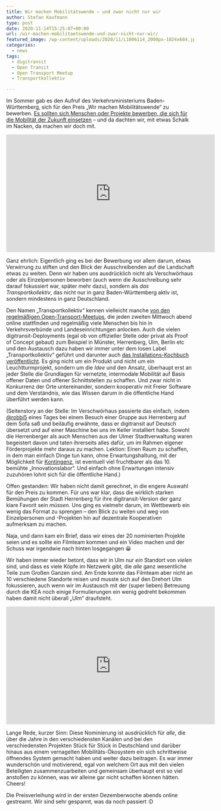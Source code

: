 ```yaml
---
title: Wir machen Mobilitätswende – und zwar nicht nur wir
author: Stefan Kaufmann
type: post
date: 2020-11-14T15:25:07+00:00
url: /wir-machen-mobilitaetswende-und-zwar-nicht-nur-wir/
featured_image: /wp-content/uploads/2020/11/L1006114_2000px-1024x684.jpg
categories:
  - news
tags:
  - digitransit
  - Open Transit
  - Open Transport Meetup
  - Transportkollektiv

---
```


Im Sommer gab es den Aufruf des Verkehrsministeriums Baden-Württemberg, sich für den Preis „Wir machen Mobilitätswende“ zu bewerben. [Es sollten sich Menschen oder Projekte bewerben, die sich für die Mobilität der Zukunft einsetzen][2] – und da dachten wir, mit etwas Schalk im Nacken, da machen wir doch mit.

<iframe loading="lazy" width="560" height="315" src="https://www.youtube-nocookie.com/embed/43M1J6onezM" frameborder="0" allow="accelerometer; autoplay; clipboard-write; encrypted-media; gyroscope; picture-in-picture" allowfullscreen></iframe>

Ganz ehrlich: Eigentlich ging es bei der Bewerbung vor allem darum, etwas Verwirrung zu stiften und den Blick der Ausschreibenden auf die Landschaft etwas zu weiten. Denn wir haben uns ausdrücklich nicht als Verschwörhaus oder als Einzelpersonen beworben (auch wenn die Ausschreibung sehr darauf fokussiert war, später mehr dazu), sondern als _das Transportkollektiv_, das nicht nur in ganz Baden-Württemberg aktiv ist, sondern mindestens in ganz Deutschland.

Den Namen „Transportkollektiv“ kennen vielleicht manche [von den regelmäßigen Open-Transport-Meetups][3], die jeden zweiten Mittwoch abend online stattfinden und regelmäßig viele Menschen bis hin in Verkehrsverbünde und Landeseinrichtungen anlocken. Auch die vielen digitransit-Deployments (egal ob von offizieller Stelle oder privat als Proof of Concept gebaut) zum Beispiel in Münster, Herrenberg, Ulm, Berlin etc und den Austausch dazu haben wir immer unter dem losen Label „Transportkollektiv“ geführt und darunter auch [das Installations-Kochbuch veröffentlicht][4]. Es ging nicht um ein Produkt und nicht um ein Leuchtturmprojekt, sondern um die _Idee_ und den Ansatz, überhaupt erst an jeder Stelle die Grundlagen für vernetzte, intermodale Mobilität auf Basis offener Daten und offener Schnittstellen zu schaffen. Und zwar nicht in Konkurrenz der Orte untereinander, sondern kooperativ mit Freier Software und dem Verständnis, wie das Wissen darum in die öffentliche Hand überführt werden kann.

(Seitenstory an der Stelle: Im Verschwörhaus passierte das einfach, indem [@robbi5][5] eines Tages bei einem Besuch einer Gruppe aus Herrenberg auf dem Sofa saß und beiläufig erwähnte, dass er digitransit auf Deutsch übersetzt und auf einer Maschine bei uns im Keller installiert habe. Sowohl die Herrenberger als auch Menschen aus der Ulmer Stadtverwaltung waren begeistert davon und taten ihrerseits alles dafür, um im Rahmen eigener Förderprojekte mehr daraus zu machen. Lektion: Einen Raum zu schaffen, in dem man einfach Dinge tun kann, ohne Erwartungshaltung, mit der Möglichkeit für [Kontingenz][6], ist eventuell viel fruchtbarer als das 10. bemühte „Innovationslabor“. Und einfach ohne Erwartungen intensiv zuzuhören lohnt sich für die öffentliche Hand.)

Offen gestanden: Wir haben nicht damit gerechnet, in die engere Auswahl für den Preis zu kommen. Für uns war klar, dass die wirklich starken Bemühungen der Stadt Herrenberg für ihre digitransit-Version der ganz klare Favorit sein _müssen._ Uns ging es vielmehr darum, im Wettbewerb ein wenig das Format zu sprengen – den Blick zu weiten und weg von Einzelpersonen und -Projekten hin auf dezentrale Kooperativen aufmerksam zu machen.

Naja, und dann kam ein Brief, dass wir eines der 20 nominierten Projekte seien und es sollte ein Filmteam kommen und ein Video machen und der Schuss war irgendwie nach hinten losgegangen 😀

Wir haben immer wieder betont, dass wir in Ulm nur _ein_ Standort von _vielen_ sind, und dass es viele Köpfe im Netzwerk gibt, die _alle_ ganz wesentliche Teile zum Großen Ganzen sind. Am Ende konnte das Filmteam aber nicht an 10 verschiedene Standorte reisen und musste sich auf den Drehort Ulm fokussieren, auch wenn wir im Austausch mit der (super lieben) Betreuung durch die KEA noch einige Formulierungen ein wenig gedreht bekommen haben damit nicht überall „Ulm“ draufsteht.

<iframe loading="lazy" width="560" height="315" src="https://www.youtube-nocookie.com/embed/YxhRyBWAT1M" frameborder="0" allow="accelerometer; autoplay; clipboard-write; encrypted-media; gyroscope; picture-in-picture" allowfullscreen></iframe>

Lange Rede, kurzer Sinn: Diese Nominierung ist ausdrücklich für _alle_, die über die Jahre in den verschiedensten Kanälen und bei den verschiedensten Projekten Stück für Stück in Deutschland und darüber hinaus aus einem vernagelten Mobilitäts-Ökosystem ein sich schrittweise öffnendes System gemacht haben und weiter dazu beitragen. Es war immer wunderschön und motivierend, egal von welchem Ort aus mit den vielen Beteiligten zusammenzuarbeiten und gemeinsam überhaupt erst so viel anstoßen zu können, was wir alleine gar nicht schaffen können hätten. Cheers!

Die Preisverleihung wird in der ersten Dezemberwoche abends online gestreamt. Wir sind sehr gespannt, was da noch passiert :D

 [1]: https://verschwoerhaus.de/wp-content/uploads/2020/11/L1006114_2000px.jpg
 [2]: https://vm.baden-wuerttemberg.de/de/politik-zukunft/zukunftskonzepte/strategiedialog-automobilwirtschaft/wir-machen-mobilitaetswende-bewerber/auszeichnung-mobilitaetswende/
 [3]: https://github.com/transportkollektiv/meetup/wiki
 [4]: https://transportkollektiv.github.io/digitransit-setup/index.html
 [5]: https://robbi5.de
 [6]: https://de.wikipedia.org/wiki/Kontingenz